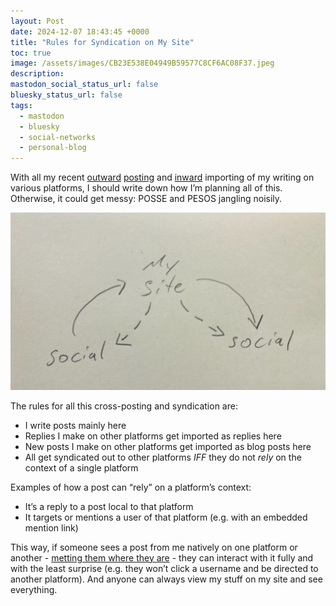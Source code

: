 ```yaml
---
layout: Post
date: 2024-12-07 18:43:45 +0000
title: "Rules for Syndication on My Site"
toc: true
image: /assets/images/CB23E538E04949B59577C8CF6AC08F37.jpeg
description: 
mastodon_social_status_url: false
bluesky_status_url: false
tags: 
  - mastodon
  - bluesky
  - social-networks
  - personal-blog
---
```


With all my recent [outward](https://www.joshbeckman.org/blog/how-to-crosspost-to-mastodon-with-jekyll) [posting](https://www.joshbeckman.org/blog/crossposting-to-bluesky-from-jekyll) and [inward](https://www.joshbeckman.org/blog/pesos-mastodon-to-jekyll) importing of my writing on various platforms, I should write down how I’m planning all of this\. Otherwise, it could get messy: POSSE and PESOS jangling noisily\.

![sketch](/assets/images/CB23E538E04949B59577C8CF6AC08F37.jpeg)

The rules for all this cross\-posting and syndication are:
- I write posts mainly here
- Replies I make on other platforms get imported as replies here
- New posts I make on other platforms get imported as blog posts here
- All get syndicated out to other platforms *IFF* they do not *rely* on the context of a single platform

Examples of how a post can “rely” on a platform’s context:
- It’s a reply to a post local to that platform
- It targets or mentions a user of that platform \(e\.g\. with an embedded mention link\)

This way, if someone sees a post from me natively on one platform or another - [metting them where they are](https://www.joshbeckman.org/blog/gotta-publish-where-the-people-are) - they can interact with it fully and with the least surprise \(e\.g\. they won’t click a username and be directed to another platform\)\. And anyone can always view my stuff on my site and see everything\. 


